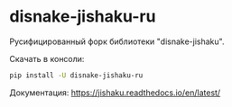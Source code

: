 # disnake-jishaku-ru
Русифицированный форк библиотеки "disnake-jishaku". 

Скачать в консоли:
```bash
pip install -U disnake-jishaku-ru
```

Документация:
https://jishaku.readthedocs.io/en/latest/
